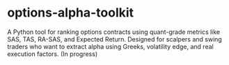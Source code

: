 # options-alpha-toolkit
A Python tool for ranking options contracts using quant-grade metrics like SAS, TAS, RA-SAS, and Expected Return. Designed for scalpers and swing traders who want to extract alpha using Greeks, volatility edge, and real execution factors. (In progress)
